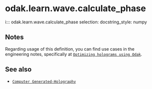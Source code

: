 # odak.learn.wave.calculate_phase

i::: odak.learn.wave.calculate_phase
    selection:
        docstring_style: numpy

## Notes

Regarding usage of this definition, you can find use cases in the engineering notes, specifically at [`Optimizing holograms using Odak`](../../../notes/optimizing_holograms_using_odak.md).

## See also

* [`Computer Generated-Holography`](../../../cgh.md)
